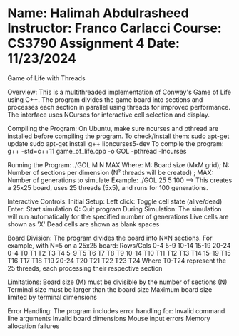 # Name: Halimah Abdulrasheed Instructor: Franco Carlacci Course: CS3790 Assignment 4  Date: 11/23/2024
Game of Life with Threads

Overview: 
This is a multithreaded implementation of Conway's Game of Life using C++. The program divides the game board into sections and processes each section in parallel using threads for improved performance. The interface uses NCurses for interactive cell selection and display.

Compiling the Program: 
On Ubuntu, make sure ncurses and pthread are installed before compiling the program. To check/install them: sudo apt-get update
                                                    sudo apt-get install g++ libncurses5-dev 
To compile the program: g++ -std=c++11 game_of_life.cpp -o GOL -pthread -lncurses

Running the Program: 
./GOL M N MAX
Where:
M: Board size (MxM grid); N: Number of sections per dimension (N²  threads will be created) ; MAX: Number of generations to simulate
Example:
./GOL 25 5 100  --> This creates a 25x25 board, uses 25 threads (5x5), and runs for 100 generations.

Interactive Controls: 
Initial Setup:
Left click: Toggle cell state (alive/dead)
Enter: Start simulation
Q: Quit program
During Simulation:
The simulation will run automatically for the specified number of generations
Live cells are shown as 'X'
Dead cells are shown as blank spaces

Board Division: 
The program divides the board into N×N sections. For example, with N=5 on a 25x25 board:
Rows/Cols  0-4   5-9   10-14  15-19  20-24
0-4        T0    T1    T2     T3     T4
5-9        T5    T6    T7     T8     T9
10-14      T10   T11   T12    T13    T14
15-19      T15   T16   T17    T18    T19
20-24      T20   T21   T22    T23    T24
Where T0-T24 represent the 25 threads, each processing their respective section

Limitations: 
Board size (M) must be divisible by the number of sections (N)
Terminal size must be larger than the board size
Maximum board size limited by terminal dimensions

Error Handling: 
The program includes error handling for:
Invalid command line arguments
Invalid board dimensions
Mouse input errors
Memory allocation failures
